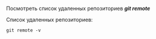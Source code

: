 Посмотреть список удаленных репозиториев ***git remote***

Список удаленных репозиториев:
```
git remote -v
```

